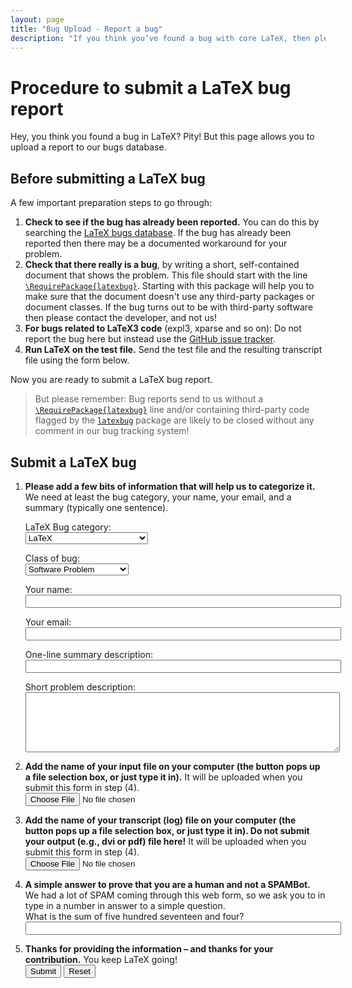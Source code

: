 ```yaml
---
layout: page
title: "Bug Upload - Report a bug"
description: "If you think you’ve found a bug with core LaTeX, then please report it to us! You can report it by going to this bug information upload page."
---
```


# Procedure to submit a LaTeX bug report

Hey, you think you found a bug in LaTeX? Pity! But this page allows you to upload a report to our bugs database.


## Before submitting a LaTeX bug

A few important preparation steps to go through:

 1. **Check to see if the bug has already been
    reported.** You can do this by searching
    the <a href="{{site.baseurl}}/cgi-bin/ltxbugs2html?introduction=yes&amp;state=open">LaTeX
    bugs database</a>. If the bug has already been reported then there
    may be a documented workaround for your problem.
 1. **Check that there really is a bug**, by writing a
    short, self-contained document that shows the problem. This file should start with the line
    [`\RequirePackage{latexbug}`]({{site.baseurl}}/help/bugs/latexbug.sty). Starting with
    this package will help you to
    make sure that the document doesn't use any third-party packages or
    document classes. If the bug turns out to be with third-party
    software then please contact the developer, and not us!
 1. **For bugs related to LaTeX3 code** (expl3, xparse
    and so on): Do not report the bug here but instead use
    the <a href="https://github.com/latex3/svn-mirror/issues">GitHub
    issue tracker</a>.
 1. **Run LaTeX on the test file.** Send the test file
    and the resulting transcript file using the form below.

Now you are ready to submit a LaTeX bug report.

> But please remember: Bug reports send to us without a
> [`\RequirePackage{latexbug}`]({{site.baseurl}}/help/bugs/latexbug.sty) line and/or
> containing third-party code flagged by the [`latexbug`]({{site.baseurl}}/help/bugs/latexbug.sty)
> package are likely to be closed without any
> comment in our bug tracking system!




## Submit a LaTeX bug

<form action="{{site.baseurl}}/cgi-bin/latex-bugs-upload.cgi" method="POST" enctype="multipart/form-data">
  <ol>
    <li>
      <p><strong>Please add a few bits of information that will help us to categorize it.</strong> We need at least the bug category, your name, your email, and a summary (typically one sentence).</p>
      <p>LaTeX Bug category:<br>
        <select name="Category">
           <option value="amslatex">AMS LaTeX</option>
           <option value="babel">Babel</option>
           <option value="graphics">Graphics and color</option>
           <option selected value="latex">LaTeX</option>
          <!-- <option value="mfnfss">Metafont fonts</option> -->
           <option value="psnfss">PostScript fonts</option>
           <option value="cyrillic">Support for Cyrillic encodings</option>
           <option value="tools">Tools</option>
        </select>
      </p>
      <p>Class of bug:<br>
        <select name="Class">
         <option selected value="sw-bug">Software Problem</option>
         <option value="doc-bug">Documentation Problem</option>
         <option value="change-request">Change Request</option>
        </select>
      </p>
      <p>Your name:<br>
        <input type="TEXT" name="name" size="60">
      </p>
      <p>Your email:<br>
        <input type="TEXT" name="email" size="60">
      </p>
      <p>One-line summary description:<br>
        <input type="TEXT" name="summary" size="60">
      </p>
      <p>Short problem description:<br>
        <textarea name="description" rows="6" cols="60" wrap="PHYSICAL"></textarea>
      </p>
    </li>
    <li>
      <p><strong>Add the name of your input file on your computer (the button pops up a file selection box, or just type it in).</strong> It will be
  uploaded when you submit this form in step (4).<br>
        <input type="FILE" name="texfile" size="40">
      </p>
    </li>
    <li>
      <p><strong>Add the name of your transcript (log) file on your computer (the button pops up a file selection box, or just type it in).  Do not submit  your output (e.g., dvi or pdf) file here!</strong> It will be uploaded when you submit this form in step (4).<br>
        <input type="FILE" name="logfile" size="40">
      </p>
    </li>
    <li>
      <p><strong>A simple answer to prove that you are a human and not a SPAMBot.</strong> We had a lot of SPAM coming through this web form, so we ask you to in type in a number in answer to a simple question.<br> What is the sum of five hundred seventeen and four?<br>
        <input type="TEXT" name="sum" size="60">
      </p>
    </li>
    <li>
      <p><strong>Thanks for providing the information &ndash; and thanks for your contribution.</strong> You keep LaTeX going!<br>
        <input type="SUBMIT" value="Submit">
        <input type="RESET" name="">
      </p>
    </li>
  </ol>
</form>
